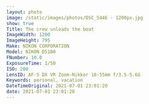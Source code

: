 ```yaml
---
layout: photo
image: /static/images/photos/DSC_5446 - 1200px.jpg
show: true
Title: The crew unloads the boat
ImageWidth: 1200
ImageHeight: 795
Make: NIKON CORPORATION
Model: NIKON D5100
FNumber: 10.0
ExposureTime: 1/50
ISO: 200
LensID: AF-S DX VR Zoom-Nikkor 18-55mm f/3.5-5.6G
Keywords: personal, vacation
DateTimeOriginal: 2021-07-01 23:01:20
date: 2021-07-01 23:01:20
---
```

